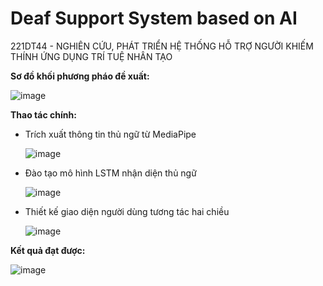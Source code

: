 # Deaf Support System based on AI
221DT44 - NGHIÊN CỨU, PHÁT TRIỂN HỆ THỐNG HỖ TRỢ NGƯỜI KHIẾM THÍNH ỨNG DỤNG TRÍ TUỆ NHÂN TẠO


**Sơ đồ khối phương pháo đề xuất:**

   ![image](https://user-images.githubusercontent.com/45920660/220525001-f4b03710-3d61-4bee-8a6a-0429dc97baa0.png)


**Thao tác chính:**
  - Trích xuất thông tin thủ ngữ từ MediaPipe
  
      ![image](https://user-images.githubusercontent.com/45920660/220524933-34f124c8-020d-499d-ad77-35ed87fa7274.png)
  
  - Đào tạo mô hình LSTM nhận diện thủ ngữ
  
     ![image](https://user-images.githubusercontent.com/45920660/220525037-15f1064d-f1e6-4b5a-90fc-f8039454c4e3.png)
  
  - Thiết kế giao diện người dùng tương tác hai chiều
  
    ![image](https://user-images.githubusercontent.com/45920660/220525118-9c982cfa-09c5-4630-bc78-2b66badab462.png)


**Kết quả đạt được:**

   ![image](https://user-images.githubusercontent.com/45920660/220525147-4378106b-3ca6-420d-8358-1d3cddaef257.png)
